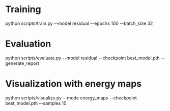 # Training
python scripts/train.py --model residual --epochs 100 --batch_size 32

# Evaluation 
python scripts/evaluate.py --model residual --checkpoint best_model.pth --generate_report

# Visualization with energy maps
python scripts/visualize.py --mode energy_maps --checkpoint best_model.pth --samples 10